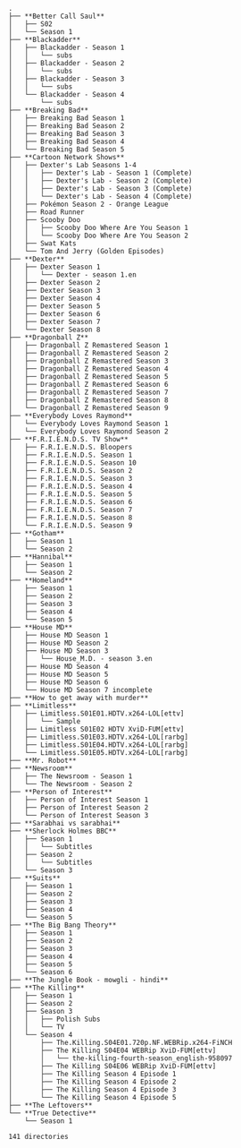 	.
	├── **Better Call Saul**
	│   ├── S02
	│   └── Season 1
	├── **Blackadder**
	│   ├── Blackadder - Season 1
	│   │   └── subs
	│   ├── Blackadder - Season 2
	│   │   └── subs
	│   ├── Blackadder - Season 3
	│   │   └── subs
	│   └── Blackadder - Season 4
	│       └── subs
	├── **Breaking Bad**
	│   ├── Breaking Bad Season 1
	│   ├── Breaking Bad Season 2
	│   ├── Breaking Bad Season 3
	│   ├── Breaking Bad Season 4
	│   └── Breaking Bad Season 5
	├── **Cartoon Network Shows**
	│   ├── Dexter's Lab Seasons 1-4
	│   │   ├── Dexter's Lab - Season 1 (Complete)
	│   │   ├── Dexter's Lab - Season 2 (Complete)
	│   │   ├── Dexter's Lab - Season 3 (Complete)
	│   │   └── Dexter's Lab - Season 4 (Complete)
	│   ├── Pokémon Season 2 - Orange League
	│   ├── Road Runner
	│   ├── Scooby Doo
	│   │   ├── Scooby Doo Where Are You Season 1
	│   │   └── Scooby Doo Where Are You Season 2
	│   ├── Swat Kats
	│   └── Tom And Jerry (Golden Episodes)
	├── **Dexter**
	│   ├── Dexter Season 1
	│   │   └── Dexter - season 1.en
	│   ├── Dexter Season 2
	│   ├── Dexter Season 3
	│   ├── Dexter Season 4
	│   ├── Dexter Season 5
	│   ├── Dexter Season 6
	│   ├── Dexter Season 7
	│   └── Dexter Season 8
	├── **Dragonball Z**
	│   ├── Dragonball Z Remastered Season 1
	│   ├── Dragonball Z Remastered Season 2
	│   ├── Dragonball Z Remastered Season 3
	│   ├── Dragonball Z Remastered Season 4
	│   ├── Dragonball Z Remastered Season 5
	│   ├── Dragonball Z Remastered Season 6
	│   ├── Dragonball Z Remastered Season 7
	│   ├── Dragonball Z Remastered Season 8
	│   └── Dragonball Z Remastered Season 9
	├── **Everybody Loves Raymond**
	│   └── Everybody Loves Raymond Season 1
	│   └── Everybody Loves Raymond Season 2
	├── **F.R.I.E.N.D.S. TV Show**
	│   ├── F.R.I.E.N.D.S. Bloopers
	│   ├── F.R.I.E.N.D.S. Season 1
	│   ├── F.R.I.E.N.D.S. Season 10
	│   ├── F.R.I.E.N.D.S. Season 2
	│   ├── F.R.I.E.N.D.S. Season 3
	│   ├── F.R.I.E.N.D.S. Season 4
	│   ├── F.R.I.E.N.D.S. Season 5
	│   ├── F.R.I.E.N.D.S. Season 6
	│   ├── F.R.I.E.N.D.S. Season 7
	│   ├── F.R.I.E.N.D.S. Season 8
	│   └── F.R.I.E.N.D.S. Season 9
	├── **Gotham**
	│   ├── Season 1
	│   └── Season 2
	├── **Hannibal**
	│   ├── Season 1
	│   └── Season 2
	├── **Homeland**
	│   ├── Season 1
	│   ├── Season 2
	│   ├── Season 3
	│   ├── Season 4
	│   └── Season 5
	├── **House MD**
	│   ├── House MD Season 1
	│   ├── House MD Season 2
	│   ├── House MD Season 3
	│   │   └── House_M.D. - season 3.en
	│   ├── House MD Season 4
	│   ├── House MD Season 5
	│   ├── House MD Season 6
	│   └── House MD Season 7 incomplete
	├── **How to get away with murder**
	├── **Limitless**
	│   ├── Limitless.S01E01.HDTV.x264-LOL[ettv]
	│   │   └── Sample
	│   ├── Limitless S01E02 HDTV XviD-FUM[ettv]
	│   ├── Limitless.S01E03.HDTV.x264-LOL[rarbg]
	│   ├── Limitless.S01E04.HDTV.x264-LOL[rarbg]
	│   └── Limitless.S01E05.HDTV.x264-LOL[rarbg]
	├── **Mr. Robot**
	├── **Newsroom**
	│   ├── The Newsroom - Season 1
	│   └── The Newsroom - Season 2
	├── **Person of Interest**
	│   ├── Person of Interest Season 1
	│   ├── Person of Interest Season 2
	│   └── Person of Interest Season 3
	├── **Sarabhai vs sarabhai**
	├── **Sherlock Holmes BBC**
	│   ├── Season 1
	│   │   └── Subtitles
	│   ├── Season 2
	│   │   └── Subtitles
	│   └── Season 3
	├── **Suits**
	│   ├── Season 1
	│   ├── Season 2
	│   ├── Season 3
	│   ├── Season 4
	│   └── Season 5
	├── **The Big Bang Theory**
	│   ├── Season 1
	│   ├── Season 2
	│   ├── Season 3
	│   ├── Season 4
	│   ├── Season 5
	│   └── Season 6
	├── **The Jungle Book - mowgli - hindi**
	├── **The Killing**
	│   ├── Season 1
	│   ├── Season 2
	│   ├── Season 3
	│   │   ├── Polish Subs
	│   │   └── TV
	│   └── Season 4
	│       ├── The.Killing.S04E01.720p.NF.WEBRip.x264-FiNCH
	│       ├── The Killing S04E04 WEBRip XviD-FUM[ettv]
	│       │   └── the-killing-fourth-season_english-958097
	│       ├── The Killing S04E06 WEBRip XviD-FUM[ettv]
	│       ├── The Killing Season 4 Episode 1
	│       ├── The Killing Season 4 Episode 2
	│       ├── The Killing Season 4 Episode 3
	│       └── The Killing Season 4 Episode 5
	├── **The Leftovers**
	└── **True Detective**
	    └── Season 1
	
	141 directories
